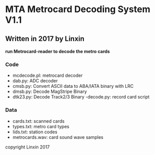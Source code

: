# MTA Metrocard Decoding System V1.1

## Written in 2017 by Linxin

#### run Metrocard-reader to decode the metro cards

### Code
- mcdecode.pl: metrocard decoder 
- dab.py: ADC decoder
- cmsb.py: Convert ASCII data to ABA/IATA binary with LRC
- dmsb.py: Decode MagStripe Binary
- dtk23.py: Decode Track2/3 Binary
-decode.py: record card script

### Data
- cards.txt: scanned cards
- types.txt: metro card types
- lids.txt: station codes
- metrocards.wav: card sound wave samples



copyright Linxin 2017

